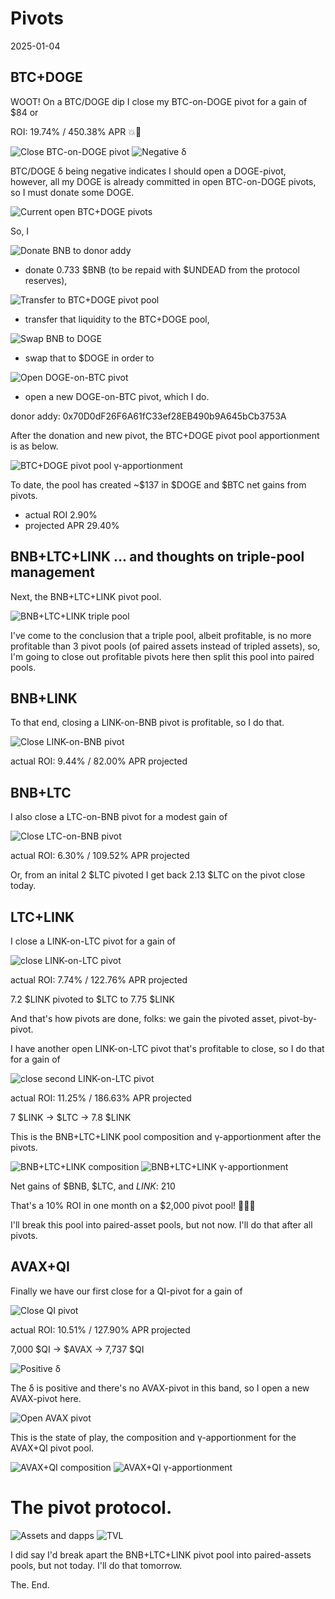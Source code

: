 # Pivots

2025-01-04

## BTC+DOGE

WOOT! On a BTC/DOGE dip I close my BTC-on-DOGE pivot for a gain of $84 or

ROI: 19.74% / 450.38% APR 💥🎉

![Close BTC-on-DOGE pivot](imgs/01a-close-btc-pivot.png)
![Negative δ](imgs/01b-neg-δ.png)

BTC/DOGE δ being negative indicates I should open a DOGE-pivot, however, all my DOGE is already committed in open BTC-on-DOGE pivots, so I must donate some DOGE.

![Current open BTC+DOGE pivots](imgs/01c-pivots.png)

So, I 

![Donate BNB to donor addy](imgs/02a-donate-bnb.png)

* donate 0.733 $BNB (to be repaid with $UNDEAD from the protocol reserves), 

![Transfer to BTC+DOGE pivot pool](imgs/02b-xfer.png)

* transfer that liquidity to the BTC+DOGE pool, 

![Swap BNB to DOGE](imgs/02c-swap-to-doge.png)

* swap that to $DOGE in order to 

![Open DOGE-on-BTC pivot](imgs/02d-open-doge-pivot.png)

* open a new DOGE-on-BTC pivot, which I do.

donor addy: 0x70D0dF26F6A61fC33ef28EB490b9A645bCb3753A

After the donation and new pivot, the BTC+DOGE pivot pool apportionment is as below.

![BTC+DOGE pivot pool γ-apportionment](imgs/03-btc-doge.png)

To date, the pool has created ~$137 in $DOGE and $BTC net gains from pivots.

* actual ROI 2.90%
* projected APR 29.40%

## BNB+LTC+LINK ... and thoughts on triple-pool management

Next, the BNB+LTC+LINK pivot pool.

![BNB+LTC+LINK triple pool](imgs/04-bnb-ltc-link.png)

I've come to the conclusion that a triple pool, albeit profitable, is no more profitable than 3 pivot pools (of paired assets instead of tripled assets), so, I'm going to close out profitable pivots here then split this pool into paired pools.

## BNB+LINK

To that end, closing a LINK-on-BNB pivot is profitable, so I do that.

![Close LINK-on-BNB pivot](imgs/05-close-link-on-bnb.png)

actual ROI: 9.44% / 82.00% APR projected

## BNB+LTC

I also close a LTC-on-BNB pivot for a modest gain of

![Close LTC-on-BNB pivot](imgs/06-close-ltc-on-bnb.png)

actual ROI: 6.30% / 109.52% APR projected

Or, from an inital 2 $LTC pivoted I get back 2.13 $LTC on the pivot close today.

## LTC+LINK

I close a LINK-on-LTC pivot for a gain of

![close LINK-on-LTC pivot](imgs/07-close-link-on-ltc.png)

actual ROI: 7.74% / 122.76% APR projected

7.2 $LINK pivoted to $LTC to 7.75 $LINK

And that's how pivots are done, folks: we gain the pivoted asset, pivot-by-pivot. 

I have another open LINK-on-LTC pivot that's profitable to close, so I do that for a gain of

![close second LINK-on-LTC pivot](imgs/08-close-link-on-ltc-2.png)

actual ROI: 11.25% / 186.63% APR projected

7 $LINK -> $LTC -> 7.8 $LINK 

This is the BNB+LTC+LINK pool composition and γ-apportionment after the pivots.

![BNB+LTC+LINK composition](imgs/09a-bnb-ltc-link-composition.png)
![BNB+LTC+LINK γ-apportionment](imgs/09b-γ-apportionment.png)

Net gains of $BNB, $LTC, and $LINK: ~$210

That's a 10% ROI in one month on a $2,000 pivot pool! 🎉🎉🎉 

I'll break this pool into paired-asset pools, but not now. I'll do that after all pivots.

## AVAX+QI

Finally we have our first close for a QI-pivot for a gain of

![Close QI pivot](imgs/10a-close-qi-pivot.png)

actual ROI: 10.51% / 127.90% APR projected

7,000 $QI -> $AVAX -> 7,737 $QI

![Positive δ](imgs/10b-pos-δ.png)

The δ is positive and there's no AVAX-pivot in this band, so I open a new AVAX-pivot here. 

![Open AVAX pivot](imgs/10c-open-avax-pivot.png)

This is the state of play, the composition and γ-apportionment for the AVAX+QI pivot pool. 

![AVAX+QI composition](imgs/11a-comp.png)
![AVAX+QI γ-apportionment](imgs/11b-apport.png)

# The pivot protocol.

![Assets and dapps](imgs/12a-assets.png)
![TVL](imgs/12b-tvl.png)

I did say I'd break apart the BNB+LTC+LINK pivot pool into paired-assets pools, but not today. I'll do that tomorrow.

The. End. 
